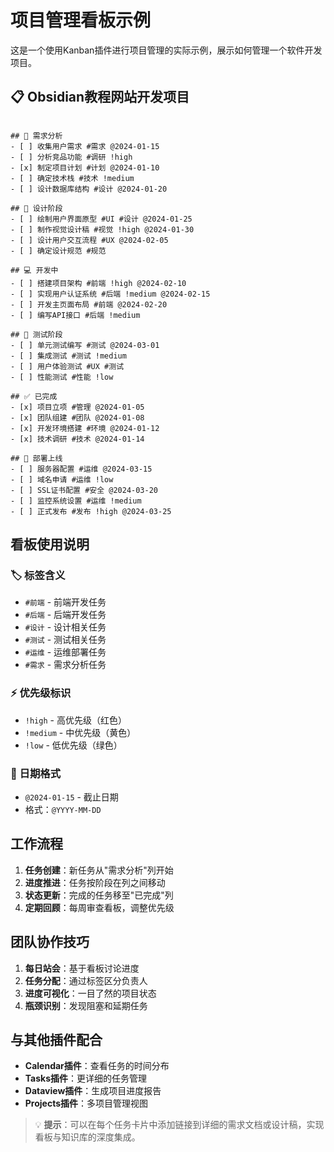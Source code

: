 # 项目管理看板示例

这是一个使用Kanban插件进行项目管理的实际示例，展示如何管理一个软件开发项目。

## 📋 Obsidian教程网站开发项目

```kanban

## 📝 需求分析
- [ ] 收集用户需求 #需求 @2024-01-15
- [ ] 分析竞品功能 #调研 !high
- [x] 制定项目计划 #计划 @2024-01-10
- [ ] 确定技术栈 #技术 !medium
- [ ] 设计数据库结构 #设计 @2024-01-20

## 🎨 设计阶段
- [ ] 绘制用户界面原型 #UI #设计 @2024-01-25
- [ ] 制作视觉设计稿 #视觉 !high @2024-01-30
- [ ] 设计用户交互流程 #UX @2024-02-05
- [ ] 确定设计规范 #规范

## 💻 开发中
- [ ] 搭建项目架构 #前端 !high @2024-02-10
- [ ] 实现用户认证系统 #后端 !medium @2024-02-15
- [ ] 开发主页面布局 #前端 @2024-02-20
- [ ] 编写API接口 #后端 !medium

## 🧪 测试阶段
- [ ] 单元测试编写 #测试 @2024-03-01
- [ ] 集成测试 #测试 !medium
- [ ] 用户体验测试 #UX #测试
- [ ] 性能测试 #性能 !low

## ✅ 已完成
- [x] 项目立项 #管理 @2024-01-05
- [x] 团队组建 #团队 @2024-01-08
- [x] 开发环境搭建 #环境 @2024-01-12
- [x] 技术调研 #技术 @2024-01-14

## 🚀 部署上线
- [ ] 服务器配置 #运维 @2024-03-15
- [ ] 域名申请 #运维 !low
- [ ] SSL证书配置 #安全 @2024-03-20
- [ ] 监控系统设置 #运维 !medium
- [ ] 正式发布 #发布 !high @2024-03-25

```

## 看板使用说明

### 🏷️ 标签含义

- `#前端` - 前端开发任务
- `#后端` - 后端开发任务
- `#设计` - 设计相关任务
- `#测试` - 测试相关任务
- `#运维` - 运维部署任务
- `#需求` - 需求分析任务

### ⚡ 优先级标识

- `!high` - 高优先级（红色）
- `!medium` - 中优先级（黄色）
- `!low` - 低优先级（绿色）

### 📅 日期格式

- `@2024-01-15` - 截止日期
- 格式：`@YYYY-MM-DD`

## 工作流程

1. **任务创建**：新任务从"需求分析"列开始
2. **进度推进**：任务按阶段在列之间移动
3. **状态更新**：完成的任务移至"已完成"列
4. **定期回顾**：每周审查看板，调整优先级

## 团队协作技巧

1. **每日站会**：基于看板讨论进度
2. **任务分配**：通过标签区分负责人
3. **进度可视化**：一目了然的项目状态
4. **瓶颈识别**：发现阻塞和延期任务

## 与其他插件配合

- **Calendar插件**：查看任务的时间分布
- **Tasks插件**：更详细的任务管理
- **Dataview插件**：生成项目进度报告
- **Projects插件**：多项目管理视图

> 💡 **提示**：可以在每个任务卡片中添加链接到详细的需求文档或设计稿，实现看板与知识库的深度集成。 